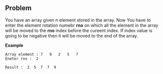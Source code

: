 ## Problem

You have an array given n element stored in the array. Now You have to enter the element rotation numebr **rno**
 on which all the element in the array will be moved to the **rno** index before the cureent index.
 If index value is going to be negative then it will be moved to the end of the array.
 
 
 **Example**
 
 ```
 Array element : 7   9   2   5   7
 Eneter rno :  2
 
 Result :  2  5  7  7  9
 ```
